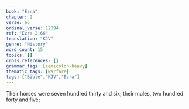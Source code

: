 ```yaml
---
book: "Ezra"
chapter: 2
verse: 66
ordinal_verse: 12094
ref: "Ezra 2:66"
translation: "KJV"
genre: "History"
word_count: 15
topics: []
cross_references: []
grammar_tags: [semicolon-heavy]
thematic_tags: [warfare]
tags: ["Bible","KJV","Ezra"]
---
```

Their horses were seven hundred thirty and six; their mules, two hundred forty and five;
